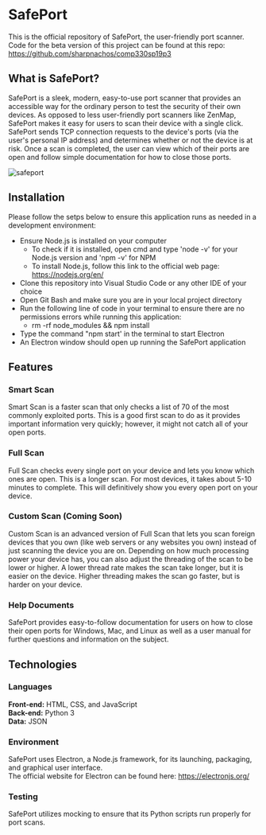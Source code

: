 # SafePort

 This is the official repository of SafePort, the user-friendly port scanner.  
 Code for the beta version of this project can be found at this repo: https://github.com/sharpnachos/comp330sp19p3



## What is SafePort?

SafePort is a sleek, modern, easy-to-use port scanner that provides an accessible way for the ordinary person to test the security of their own devices. As opposed to less user-friendly port scanners like ZenMap, SafePort makes it easy for users to scan their device with a single click. SafePort sends TCP connection requests to the device's ports (via the user's personal IP address) and determines whether or not the device is at risk.  Once a scan is completed, the user can view which of their ports are open and follow simple documentation for how to close those ports.

![safeport](https://user-images.githubusercontent.com/35542660/57243826-a7d97980-6ffc-11e9-9128-536a840f1c99.PNG)



## Installation
Please follow the setps below to ensure this application runs as needed in a development environment:
 * Ensure Node.js is installed on your computer
      * To check if it is installed, open cmd and type 'node -v' for your Node.js version and 'npm -v' for NPM
      * To install Node.js, follow this link to the official web page: https://nodejs.org/en/
 * Clone this repository into Visual Studio Code or any other IDE of your choice
 * Open Git Bash and make sure you are in your local project directory
 * Run the following line of code in your terminal to ensure there are no permissions errors while running this application:
      * rm -rf node_modules && npm install
 * Type the command "npm start' in the terminal to start Electron
 * An Electron window should open up running the SafePort application



## Features
### Smart Scan
Smart Scan is a faster scan that only checks a list of 70 of the most commonly exploited ports.  This is a good first scan to do as it provides important information very quickly; however, it might not catch all of your open ports.

### Full Scan
Full Scan checks every single port on your device and lets you know which ones are open.  This is a longer scan.  For most devices, it takes about 5-10 minutes to complete.  This will definitively show you every open port on your device.

### Custom Scan (Coming Soon)
Custom Scan is an advanced version of Full Scan that lets you scan foreign devices that you own (like web servers or any websites you own) instead of just scanning the device you are on.  Depending on how much processing power your device has, you can also adjust the threading of the scan to be lower or higher.  A lower thread rate makes the scan take longer, but it is easier on the device.  Higher threading makes the scan go faster, but is harder on your device.

### Help Documents
SafePort provides easy-to-follow documentation for users on how to close their open ports for Windows, Mac, and Linux as well as a user manual for further questions and information on the subject.



## Technologies
### Languages
**Front-end:** HTML, CSS, and JavaScript  
**Back-end:** Python 3  
**Data:** JSON

### Environment
SafePort uses Electron, a Node.js framework, for its launching, packaging, and graphical user interface.  
The official website for Electron can be found here: https://electronjs.org/

### Testing
SafePort utilizes mocking to ensure that its Python scripts run properly for port scans.
